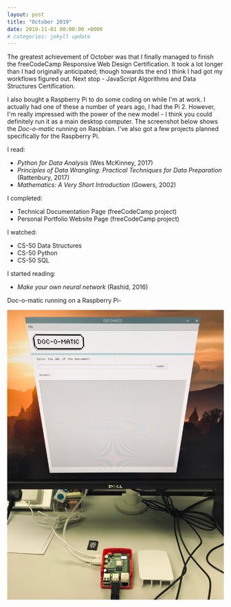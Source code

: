 ```yaml
---
layout: post
title: "October 2019"
date: 2019-11-01 00:00:00 +0000
# categories: jekyll update
---
```


The greatest achievement of October was that I finally managed to finish the freeCodeCamp Responsive Web Design Certification. It took a lot longer than I had originally anticipated; though towards the end I think I had got my workflows figured out. Next stop - JavaScript Algorithms and Data Structures Certification.

I also bought a Raspberry Pi to do some coding on while I'm at work. I actually had one of these a number of years ago, I had the Pi 2. However, I'm really impressed with the power of the new model - I think you could definitely run it as a main desktop computer. The screenshot below shows the _Doc-o-matic_ running on Raspbian. I've also got a few projects planned specifically for the Raspberry Pi.

I read:

- _Python for Data Analysis_ (Wes McKinney, 2017)
- _Principles of Data Wrangling: Practical Techniques for Data Preparation_ (Rattenbury, 2017)
- _Mathematics: A Very Short Introduction_ (Gowers, 2002)

I completed:

- Technical Documentation Page (freeCodeCamp project)
- Personal Portfolio Website Page (freeCodeCamp project)

I watched:

- CS-50 Data Structures
- CS-50 Python
- CS-50 SQL

I started reading:

- _Make your own neural network_ (Rashid, 2016)

Doc-o-matic running on a Raspberry Pi-

![Doc-o-matic on Raspberry Pi](/assets/rasp_docomatic.jpeg)
